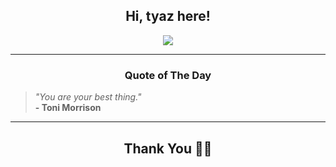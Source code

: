 <h2 align="center"> Hi, tyaz here!</h2>

<p align="center">
<a href="https://github.com/tyazx" alt="github streak"><img src="https://dvst-streak.herokuapp.com/?user=tyazx&theme=tokyonight&fire=DD472C"></a>
</p>

<hr>
<h3 align="center">Quote of The Day</h3>
<p align="center">
<blockquote>
<i>"You are your best thing."</i>
<br>
<b>- Toni Morrison</b>
</blockquote>
</p>


<hr>
<h2 align="center">Thank You 🙏🏼</h2>
